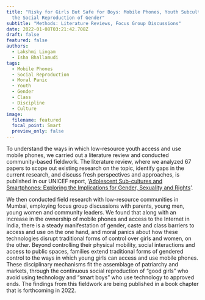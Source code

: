 ```yaml
---
title: "Risky for Girls But Safe for Boys: Mobile Phones, Youth Subcultures, and
  the Social Reproduction of Gender"
subtitle: "Methods: Literature Reviews, Focus Group Discussions"
date: 2022-01-08T03:21:42.708Z
draft: false
featured: false
authors:
  - Lakshmi Lingam
  - Isha Bhallamudi
tags:
  - Mobile Phones
  - Social Reproduction
  - Moral Panic
  - Youth
  - Gender
  - Class
  - Discipline
  - Culture
image:
  filename: featured
  focal_point: Smart
  preview_only: false
---
```

<!--StartFragment-->

To understand the ways in which low-resource youth access and use mobile phones, we carried out a literature review and conducted community-based fieldwork. The literature review, where we analyzed 67 papers to scope out existing research on the topic, identify gaps in the current research, and discuss fresh perspectives and approaches, is published in our UNICEF report, ‘[Adolescent Sub-cultures and Smartphones: Exploring the Implications for Gender, Sexuality and Rights](https://scholar.google.com/citations?view_op=view_citation&hl=en&user=xidE1a8AAAAJ&alert_preview_top_rm=2&citation_for_view=xidE1a8AAAAJ:2osOgNQ5qMEC)’.

We then conducted field research with low-resource communities in Mumbai, employing focus group discussions with parents, young men, young women and community leaders. We found that along with an increase in the ownership of mobile phones and access to the Internet in India, there is a steady manifestation of gender, caste and class barriers to access and use on the one hand, and moral panics about how these technologies disrupt traditional forms of control over girls and women, on the other. Beyond controlling their physical mobility, social interactions and access to public spaces, families extend traditional forms of gendered control to the ways in which young girls can access and use mobile phones. These disciplinary mechanisms fit the assemblage of patriarchy and markets, through the continuous social reproduction of “good girls” who avoid using technology and “smart boys” who use technology to approved ends. The findings from this fieldwork are being published in a book chapter that is forthcoming in 2022.

<!--EndFragment-->